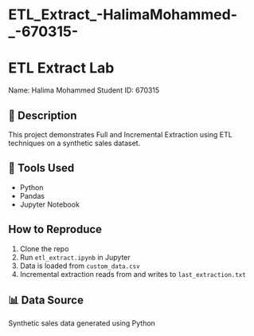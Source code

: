 # ETL_Extract_-HalimaMohammed-_-670315-
# ETL Extract Lab

Name: Halima Mohammed
Student ID: 670315

## 📄 Description
This project demonstrates Full and Incremental Extraction using ETL techniques on a synthetic sales dataset.

## 🔧 Tools Used
- Python
- Pandas
- Jupyter Notebook

##  How to Reproduce
1. Clone the repo
2. Run `etl_extract.ipynb` in Jupyter
3. Data is loaded from `custom_data.csv`
4. Incremental extraction reads from and writes to `last_extraction.txt`

## 📊 Data Source
Synthetic sales data generated using Python
